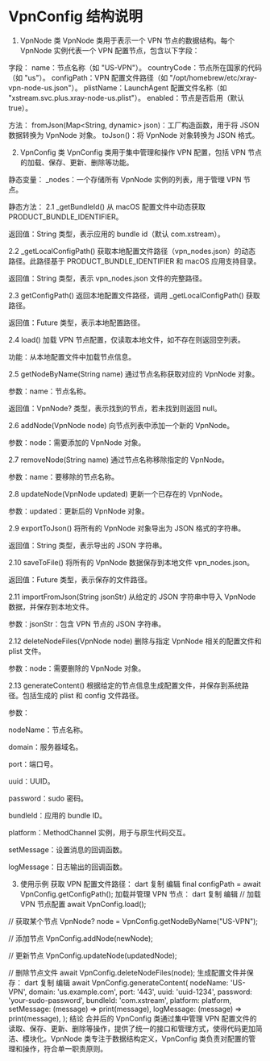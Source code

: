 # VpnConfig 结构说明

1. VpnNode 类
VpnNode 类用于表示一个 VPN 节点的数据结构。每个 VpnNode 实例代表一个 VPN 配置节点，包含以下字段：

字段：
name：节点名称（如 "US-VPN"）。
countryCode：节点所在国家的代码（如 "us"）。
configPath：VPN 配置文件路径（如 "/opt/homebrew/etc/xray-vpn-node-us.json"）。
plistName：LaunchAgent 配置文件名称（如 "xstream.svc.plus.xray-node-us.plist"）。
enabled：节点是否启用（默认 true）。

方法：
fromJson(Map<String, dynamic> json)：工厂构造函数，用于将 JSON 数据转换为 VpnNode 对象。
toJson()：将 VpnNode 对象转换为 JSON 格式。

2. VpnConfig 类
VpnConfig 类用于集中管理和操作 VPN 配置，包括 VPN 节点的加载、保存、更新、删除等功能。

静态变量：
_nodes：一个存储所有 VpnNode 实例的列表，用于管理 VPN 节点。

静态方法：
2.1 _getBundleId()
从 macOS 配置文件中动态获取 PRODUCT_BUNDLE_IDENTIFIER。

返回值：String 类型，表示应用的 bundle id（默认 com.xstream）。

2.2 _getLocalConfigPath()
获取本地配置文件路径（vpn_nodes.json）的动态路径。此路径基于 PRODUCT_BUNDLE_IDENTIFIER 和 macOS 应用支持目录。

返回值：String 类型，表示 vpn_nodes.json 文件的完整路径。

2.3 getConfigPath()
返回本地配置文件路径，调用 _getLocalConfigPath() 获取路径。

返回值：Future<String> 类型，表示本地配置路径。

2.4 load()
加载 VPN 节点配置，仅读取本地文件，如不存在则返回空列表。

功能：从本地配置文件中加载节点信息。

2.5 getNodeByName(String name)
通过节点名称获取对应的 VpnNode 对象。

参数：name：节点名称。

返回值：VpnNode? 类型，表示找到的节点，若未找到则返回 null。

2.6 addNode(VpnNode node)
向节点列表中添加一个新的 VpnNode。

参数：node：需要添加的 VpnNode 对象。

2.7 removeNode(String name)
通过节点名称移除指定的 VpnNode。

参数：name：要移除的节点名称。

2.8 updateNode(VpnNode updated)
更新一个已存在的 VpnNode。

参数：updated：更新后的 VpnNode 对象。

2.9 exportToJson()
将所有的 VpnNode 对象导出为 JSON 格式的字符串。

返回值：String 类型，表示导出的 JSON 字符串。

2.10 saveToFile()
将所有的 VpnNode 数据保存到本地文件 vpn_nodes.json。

返回值：Future<String> 类型，表示保存的文件路径。

2.11 importFromJson(String jsonStr)
从给定的 JSON 字符串中导入 VpnNode 数据，并保存到本地文件。

参数：jsonStr：包含 VPN 节点的 JSON 字符串。

2.12 deleteNodeFiles(VpnNode node)
删除与指定 VpnNode 相关的配置文件和 plist 文件。

参数：node：需要删除的 VpnNode 对象。

2.13 generateContent()
根据给定的节点信息生成配置文件，并保存到系统路径。包括生成的 plist 和 config 文件路径。

参数：

nodeName：节点名称。

domain：服务器域名。

port：端口号。

uuid：UUID。

password：sudo 密码。

bundleId：应用的 bundle ID。

platform：MethodChannel 实例，用于与原生代码交互。

setMessage：设置消息的回调函数。

logMessage：日志输出的回调函数。

3. 使用示例
获取 VPN 配置文件路径：
dart
复制
编辑
final configPath = await VpnConfig.getConfigPath();
加载并管理 VPN 节点：
dart
复制
编辑
// 加载 VPN 节点配置
await VpnConfig.load();

// 获取某个节点
VpnNode? node = VpnConfig.getNodeByName("US-VPN");

// 添加节点
VpnConfig.addNode(newNode);

// 更新节点
VpnConfig.updateNode(updatedNode);

// 删除节点文件
await VpnConfig.deleteNodeFiles(node);
生成配置文件并保存：
dart
复制
编辑
await VpnConfig.generateContent(
  nodeName: 'US-VPN',
  domain: 'us.example.com',
  port: '443',
  uuid: 'uuid-1234',
  password: 'your-sudo-password',
  bundleId: 'com.xstream',
  platform: platform,
  setMessage: (message) => print(message),
  logMessage: (message) => print(message),
);
结论
合并后的 VpnConfig 类通过集中管理 VPN 配置文件的读取、保存、更新、删除等操作，提供了统一的接口和管理方式，使得代码更加简洁、模块化。VpnNode 类专注于数据结构定义，VpnConfig 类负责对配置的管理和操作，符合单一职责原则。
